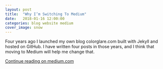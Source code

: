 ```yaml
---
layout: post
title:  "Why I’m Switching To Medium"
date:   2018-01-16 12:00:00
categories: blog website medium
cover_image: snow
---
```


Four years ago I launched my own blog colorglare.com built with Jekyll and hosted on GitHub.
I have written four posts in those years, and I think that moving to Medium will help me change that.

<section><div class="medium-banner">
  <a href="https://medium.com/@yesmeno/why-im-switching-to-medium-6c7640a666d8">Continue reading on medium.com</a>
</div><section>
